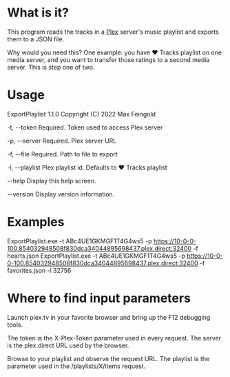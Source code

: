 ﻿# What is it?

This program reads the tracks in a [Plex](https://www.plex.tv) server's music playlist and exports them to a JSON file.

Why would you need this? One example: you have ❤️ Tracks playlist on one media server, and you want to transfer those ratings to a second media server. This is step one of two.

# Usage

ExportPlaylist 1.1.0
Copyright (C) 2022 Max Feingold

  -t, --token     Required. Token used to access Plex server

  -p, --server    Required. Plex server URL

  -f, --file      Required. Path to file to export

  -l, --playlist  Plex playlist id. Defaults to ❤️ Tracks playlist

  --help          Display this help screen.

  --version       Display version information.
  
# Examples
  
ExportPlaylist.exe -t ABc4UE1GKMGF1T4G4ws5 -p https://10-0-0-100.854032948508f830dca34044895698437.plex.direct:32400 -f hearts.json
ExportPlaylist.exe -t ABc4UE1GKMGF1T4G4ws5 -p https://10-0-0-100.854032948508f830dca34044895698437.plex.direct:32400 -f favorites.json -l 32756

# Where to find input parameters

Launch plex.tv in your favorite browser and bring up the F12 debugging tools.

The token is the X-Plex-Token parameter used in every request. The server is the plex.direct URL used by the browser.

Browse to your playlist and observe the request URL. The playlist is the parameter used in the /playlists/X/items request.
